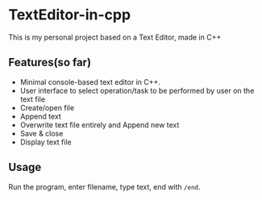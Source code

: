 # TextEditor-in-cpp
This is my personal project based on a Text Editor, made in C++


## Features(so far)
- Minimal console-based text editor in C++.
- User interface to select operation/task to be performed by user on the text file
- Create/open file
- Append text
- Overwrite text file entirely and Append new text
- Save & close
- Display text file

## Usage
Run the program, enter filename, type text, end with `/end`.
